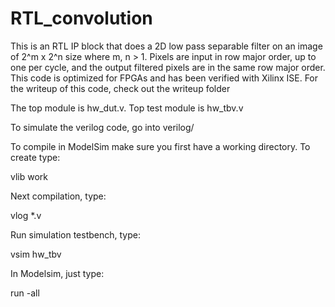 # RTL_convolution
This is an RTL IP block that does a 2D low pass separable filter on an image of 2^m x 2^n size where m, n > 1.  Pixels are input in row major order, up to one per cycle, and the output filtered pixels are in the same row major order.  This code is optimized for FPGAs and has been verified with Xilinx ISE.  For the writeup of this code, check out the writeup folder

The top module is hw_dut.v.  Top test module is hw_tbv.v

To simulate the verilog code, go into verilog/

To compile in ModelSim make sure you first have a working directory.  To create type:

vlib work

Next compilation, type:

vlog *.v

Run simulation testbench, type:

vsim hw_tbv

In Modelsim, just type:

run -all
